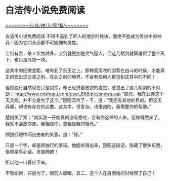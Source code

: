 # 白洁传小说免费阅读

<a href="https://3t3e.com/">>>>>>>>>点/此/进/入/观/看/<<<<<<<<</a>

白洁传小说免费阅读
不得不高到了吓人的地步的铁块，而绝不能成为传说中的神兵！因为它们永远都不可能拥有灵性。

宝剑有灵，杀人饮血越多，宝剑就更加是灵气逼人。但这几柄剑就算屠戮了整个天下，也只是凡铁一块。

这其中的细微差距，唯有到了剑王之上，那种高层次的剑客在战斗的时候，才能真正的现出这云泥之别。在此之前的境界，不会有任何人察觉到这其中的不同！

但顾独行虽然现在只是剑宗，却已经凭着敏锐的直觉，感觉出了这几柄剑的不对劲！
http://www.cnshupu.com/user_888/pic/snews.asp
“顾兄，我在此弄这个天兵阁，并不全是为了这个。”楚阳沉吟了一下，道：“我还有其他的目的。但这天兵阁，却也有存在的必要。这其中，很复杂。也很凶险，我需要你的帮助。”

楚阳笑了笑：“其实我一开始真的没有想过，会有你这样的人来。但你既然来了，我就不会放你走。我相信你，更相信我的眼光。”

顾独行眼中闪出由衷的笑意，道：“好。”

只是一个字，却是顾独行的承诺。他能听得出来，楚阳这段话，隐藏了很多东西，但却是真心话。发自肺腑！

所以他一口答应下来。

不管如何，只是为了，眼前人顺眼。其二，这个人在最困难的时候帮了自己！
